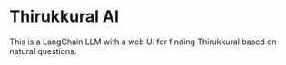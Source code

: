 # Thirukkural AI

This is a LangChain LLM with a web UI for finding Thirukkural based on natural questions.
